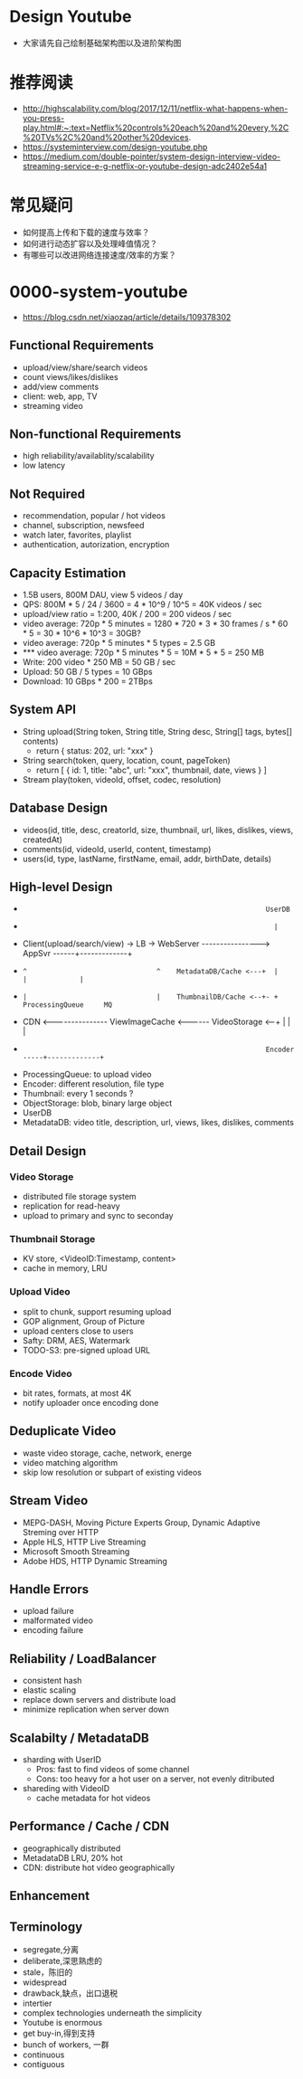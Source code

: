 # Design Youtube
- 大家请先自己绘制基础架构图以及进阶架构图  

# 推荐阅读
- http://highscalability.com/blog/2017/12/11/netflix-what-happens-when-you-press-play.html#:~:text=Netflix%20controls%20each%20and%20every,%2C%20TVs%2C%20and%20other%20devices.
- https://systeminterview.com/design-youtube.php
- https://medium.com/double-pointer/system-design-interview-video-streaming-service-e-g-netflix-or-youtube-design-adc2402e54a1

# 常见疑问
- 如何提高上传和下载的速度与效率？
- 如何进行动态扩容以及处理峰值情况？
- 有哪些可以改进网络连接速度/效率的方案？

# 0000-system-youtube
- https://blog.csdn.net/xiaozaq/article/details/109378302

## Functional Requirements
- upload/view/share/search videos
- count views/likes/dislikes
- add/view comments
- client: web, app, TV
- streaming video

## Non-functional Requirements
- high reliability/availablity/scalability
- low latency

## Not Required
- recommendation, popular / hot videos
- channel, subscription, newsfeed
- watch later, favorites, playlist
- authentication, autorization, encryption

## Capacity Estimation
- 1.5B users, 800M DAU, view 5 videos / day
- QPS: 800M * 5 / 24 / 3600 = 4 * 10^9 / 10^5 = 40K videos / sec
- upload/view ratio = 1:200,  40K / 200 = 200 videos / sec
- video average: 720p * 5 minutes = 1280 * 720 * 3 * 30 frames / s * 60 * 5 = 30 * 10^6 * 10^3 = 30GB?
- video average: 720p * 5 minutes * 5 types = 2.5 GB
- *** video average: 720p * 5 minutes * 5 = 10M * 5 * 5 = 250 MB
- Write: 200 video * 250 MB = 50 GB / sec
- Upload: 50 GB / 5 types = 10 GBps
- Download: 10 GBps * 200 = 2TBps

## System API
- String upload(String token, String title, String desc, String[] tags, bytes[] contents)
    - return { status: 202, url: "xxx" }
- String search(token, query, location, count, pageToken)
    - return [ { id: 1, title: "abc", url: "xxx", thumbnail, date, views } ]
- Stream play(token, videoId, offset, codec, resolution)

## Database Design
- videos(id, title, desc, creatorId, size, thumbnail, url, likes, dislikes, views, createdAt)
- comments(id, videoId, userId, content, timestamp)
- users(id, type, lastName, firstName, email, addr, birthDate, details)

## High-level Design

-                                                                 UserDB
-                                                                   |
- Client(upload/search/view) -> LB -> WebServer ----------------> AppSvr ------+-------------+
-     ^                                ^    MetadataDB/Cache <---+  |          |             |
-     |                                |    ThumbnailDB/Cache <--+- +   ProcessingQueue     MQ
-    CDN <--------------- ViewImageCache <------ VideoStorage <--+  |          |             |
-                                                                 Encoder -----+-------------+


- ProcessingQueue: to upload video
- Encoder: different resolution, file type
- Thumbnail: every 1 seconds ?
- ObjectStorage: blob, binary large object
- UserDB
- MetadataDB: video title, description, url, views, likes, dislikes, comments

## Detail Design

### Video Storage
- distributed file storage system
- replication for read-heavy
- upload to primary and sync to seconday

### Thumbnail Storage
- KV store, <VideoID:Timestamp, content>
- cache in memory, LRU

### Upload Video
- split to chunk, support resuming upload
- GOP alignment, Group of Picture
- upload centers close to users
- Safty: DRM, AES, Watermark
- TODO-S3: pre-signed upload URL

### Encode Video
- bit rates, formats, at most 4K
- notify uploader once encoding done

## Deduplicate Video
- waste video storage, cache, network, energe
- video matching algorithm
- skip low resolution or subpart of existing videos

## Stream Video
- MEPG-DASH, Moving Picture Experts Group, Dynamic Adaptive Streming over HTTP
- Apple HLS, HTTP Live Streaming
- Microsoft Smooth Streaming
- Adobe HDS, HTTP Dynamic Streaming

## Handle Errors
- upload failure
- malformated video
- encoding failure

## Reliability / LoadBalancer
- consistent hash
- elastic scaling
- replace down servers and distribute load
- minimize replication when server down

## Scalabilty / MetadataDB
- sharding with UserID
    - Pros: fast to find videos of some channel
    - Cons: too heavy for a hot user on a server, not evenly ditributed
- shareding with VideoID
    - cache metadata for hot videos

## Performance / Cache / CDN
- geographically distributed
- MetadataDB LRU, 20% hot
- CDN: distribute hot video geographically

## Enhancement

## Terminology
- segregate,分离
- deliberate,深思熟虑的
- stale，陈旧的
- widespread
- drawback,缺点，出口退税
- intertier
- complex technologies underneath the simplicity
- Youtube is enormous
- get buy-in,得到支持
- bunch of workers, 一群
- continuous
- contiguous